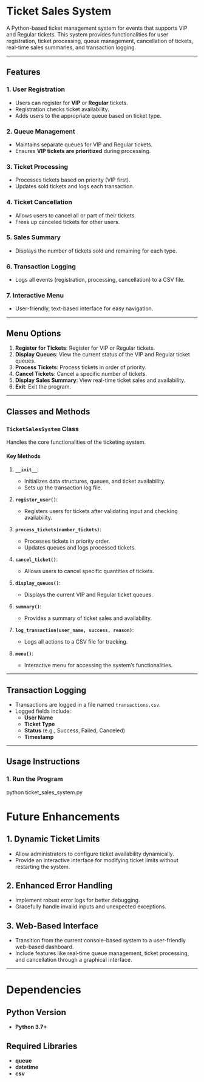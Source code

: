 
# Ticket Sales System

A Python-based ticket management system for events that supports VIP and Regular tickets. This system provides functionalities for user registration, ticket processing, queue management, cancellation of tickets, real-time sales summaries, and transaction logging.

---

## **Features**

### 1. User Registration
- Users can register for **VIP** or **Regular** tickets.
- Registration checks ticket availability.
- Adds users to the appropriate queue based on ticket type.

### 2. Queue Management
- Maintains separate queues for VIP and Regular tickets.
- Ensures **VIP tickets are prioritized** during processing.

### 3. Ticket Processing
- Processes tickets based on priority (VIP first).
- Updates sold tickets and logs each transaction.

### 4. Ticket Cancellation
- Allows users to cancel all or part of their tickets.
- Frees up canceled tickets for other users.

### 5. Sales Summary
- Displays the number of tickets sold and remaining for each type.

### 6. Transaction Logging
- Logs all events (registration, processing, cancellation) to a CSV file.

### 7. Interactive Menu
- User-friendly, text-based interface for easy navigation.

---

## **Menu Options**
1. **Register for Tickets**: Register for VIP or Regular tickets.
2. **Display Queues**: View the current status of the VIP and Regular ticket queues.
3. **Process Tickets**: Process tickets in order of priority.
4. **Cancel Tickets**: Cancel a specific number of tickets.
5. **Display Sales Summary**: View real-time ticket sales and availability.
6. **Exit**: Exit the program.

---

## **Classes and Methods**

### **`TicketSalesSystem` Class**
Handles the core functionalities of the ticketing system.

#### **Key Methods**
1. **`__init__`**:
   - Initializes data structures, queues, and ticket availability.
   - Sets up the transaction log file.

2. **`register_user()`**:
   - Registers users for tickets after validating input and checking availability.

3. **`process_tickets(number_tickets)`**:
   - Processes tickets in priority order.
   - Updates queues and logs processed tickets.

4. **`cancel_ticket()`**:
   - Allows users to cancel specific quantities of tickets.

5. **`display_queues()`**:
   - Displays the current VIP and Regular ticket queues.

6. **`summary()`**:
   - Provides a summary of ticket sales and availability.

7. **`log_transaction(user_name, success, reason)`**:
   - Logs all actions to a CSV file for tracking.

8. **`menu()`**:
   - Interactive menu for accessing the system’s functionalities.

---

## **Transaction Logging**
- Transactions are logged in a file named `transactions.csv`.
- Logged fields include:
  - **User Name**
  - **Ticket Type**
  - **Status** (e.g., Success, Failed, Canceled)
  - **Timestamp**

---

## **Usage Instructions**

### **1. Run the Program**

python ticket_sales_system.py


# Future Enhancements

## 1. Dynamic Ticket Limits
- Allow administrators to configure ticket availability dynamically.
- Provide an interactive interface for modifying ticket limits without restarting the system.

## 2. Enhanced Error Handling
- Implement robust error logs for better debugging.
- Gracefully handle invalid inputs and unexpected exceptions.

## 3. Web-Based Interface
- Transition from the current console-based system to a user-friendly web-based dashboard.
- Include features like real-time queue management, ticket processing, and cancellation through a graphical interface.

---

# Dependencies

## Python Version
- **Python 3.7+**

## Required Libraries
- **queue**
- **datetime**
- **csv**

